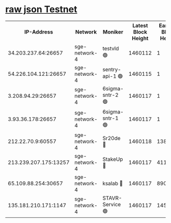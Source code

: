 
[raw json Testnet](https://rpc-check.sget.stavr.tech/sget/rpc-sget-result.json)
=


<table><tr><th>IP-Address</th><th>Network</th><th>Moniker</th><th>Latest Block Height</th><th>Earliest Block Height</th><th>Catching Up</th><th>Tx Index</th><th>Voting Power</th><th>Scan Time</th></tr><tr><td>34.203.237.64:26657</td><td>sge-network-4</td><td>testvld 🟢</td><td>1460112</td><td>1</td><td>False</td><td>on</td><td>0</td><td>2024-02-07T13:41:40.849569727UTC</td></tr><tr><td>54.226.104.121:26657</td><td>sge-network-4</td><td>sentry-api-1 🟢</td><td>1460115</td><td>1</td><td>False</td><td>on</td><td>0</td><td>2024-02-07T13:41:57.822811886UTC</td></tr><tr><td>3.208.94.29:26657</td><td>sge-network-4</td><td>6sigma-sntr-2 🟢</td><td>1460117</td><td>1</td><td>False</td><td>on</td><td>0</td><td>2024-02-07T13:42:07.984773236UTC</td></tr><tr><td>3.93.36.178:26657</td><td>sge-network-4</td><td>6sigma-sntr-1 🟢</td><td>1460117</td><td>1</td><td>False</td><td>on</td><td>0</td><td>2024-02-07T13:42:10.668072605UTC</td></tr><tr><td>212.22.70.9:60557</td><td>sge-network-4</td><td>Sr20de 🔴</td><td>1460118</td><td>138001</td><td>False</td><td>on</td><td>104</td><td>2024-02-07T13:42:13.571772858UTC</td></tr><tr><td>213.239.207.175:13257</td><td>sge-network-4</td><td>StakeUp 🔴</td><td>1460117</td><td>411001</td><td>False</td><td>off</td><td>100</td><td>2024-02-07T13:42:06.915200903UTC</td></tr><tr><td>65.109.88.254:30657</td><td>sge-network-4</td><td>ksalab 🔴</td><td>1460117</td><td>890001</td><td>False</td><td>off</td><td>1828</td><td>2024-02-07T13:42:11.091348869UTC</td></tr><tr><td>135.181.210.171:1147</td><td>sge-network-4</td><td>STAVR-Service 🟢</td><td>1460117</td><td>1458001</td><td>False</td><td>on</td><td>0</td><td>2024-02-07T13:42:07.331875679UTC</td></tr></table>
